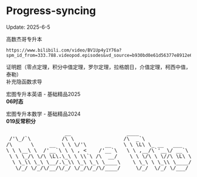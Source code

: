 # Progress-syncing

Update: 2025-6-5  

高数杰哥专升本
```
https://www.bilibili.com/video/BV1Up4y1Y76a?spm_id_from=333.788.videopod.episodes&vd_source=b930bd0e61d56377e8912e6286068af5&p=113
```
证明题（零点定理，积分中值定理，罗尔定理，拉格朗日，介值定理，柯西中值，泰勒）  
补充隐函数求导

宏图专升本英语 - 基础精品2025  
**06时态**

宏图专升本数学 - 基础精品2024  
**019反常积分**

<pre>
                   __                  ____                                                     
 /'\_/`\          /\ \                /\  _`\                                                   
/\      \     __  \ \ \/'\      __    \ \ \L\ \_ __   ___      __   _ __    __    ____    ____  
\ \ \__\ \  /'__`\ \ \ , <    /'__`\   \ \ ,__/\`'__\/ __`\  /'_ `\/\`'__\/'__`\ /',__\  /',__\ 
 \ \ \_/\ \/\ \L\.\_\ \ \\`\ /\  __/    \ \ \/\ \ \//\ \L\ \/\ \L\ \ \ \//\  __//\__, `\/\__, `\
  \ \_\\ \_\ \__/.\_\\ \_\ \_\ \____\    \ \_\ \ \_\\ \____/\ \____ \ \_\\ \____\/\____/\/\____/
   \/_/ \/_/\/__/\/_/ \/_/\/_/\/____/     \/_/  \/_/ \/___/  \/___L\ \/_/ \/____/\/___/  \/___/ 
                                                               /\____/                          
                                                               \_/__/                           
</per>
